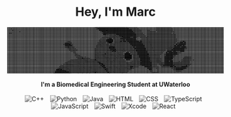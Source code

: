 <h1 align="center"> Hey, I'm Marc </h1>

![gif](/croppedgifwide.gif)
 
<div align="center">
  <strong>I'm a Biomedical Engineering Student at UWaterloo</strong>
</div>

<br>
<div align="center">
  <img alt="C++" width="40px" style="padding-right:10px; filter: grayscale(100%);" src="https://cdn.jsdelivr.net/gh/devicons/devicon/icons/cplusplus/cplusplus-original.svg" />
  <img alt="Python" width="40px" style="padding-right:10px; filter: grayscale(100%);" src="https://cdn.jsdelivr.net/gh/devicons/devicon/icons/python/python-original.svg" />
  <img alt="Java" width="40px" style="padding-right:10px; filter: grayscale(100%);" src="https://cdn.jsdelivr.net/gh/devicons/devicon/icons/java/java-original.svg"/>
  <img alt="HTML" width="40px" style="padding-right:10px; filter: grayscale(100%);" src="https://cdn.jsdelivr.net/gh/devicons/devicon/icons/html5/html5-plain.svg" />
  <img alt="CSS" width="40px" style="padding-right:10px; filter: grayscale(100%);" src="https://cdn.jsdelivr.net/gh/devicons/devicon/icons/css3/css3-plain.svg" />
  <img alt="TypeScript" width="40px" style="padding-right:10px; filter: grayscale(100%);" src="https://cdn.jsdelivr.net/gh/devicons/devicon/icons/typescript/typescript-plain.svg" />
  <img alt="JavaScript" width="40px" style="padding-right:10px; filter: grayscale(100%);" src="https://cdn.jsdelivr.net/gh/devicons/devicon/icons/javascript/javascript-plain.svg" />
  <img alt="Swift" width="40px" style="padding-right:10px; filter: grayscale(100%);" src="https://cdn.jsdelivr.net/gh/devicons/devicon/icons/swift/swift-original.svg" />
  <img alt="Xcode" width="40px" style="padding-right:10px; filter: grayscale(100%);" src="https://cdn.jsdelivr.net/gh/devicons/devicon/icons/xcode/xcode-plain.svg" />
  <img alt="React" width="40px" style="padding-right:10px; filter: grayscale(100%);" src="https://cdn.jsdelivr.net/gh/devicons/devicon/icons/react/react-original.svg" />
</div>



<!--
**MarcDasilva/MarcDaSilva** is a ✨ _special_ ✨ repository because its `README.md` (this file) appears on your GitHub profile.

Here are some ideas to get you started:

- 🌟 I’m currently working on ...
- 🌱 I’m currently learning ...
- 👯 I’m looking to collaborate on ...
- 🤔 I’m looking for help with ...
- 💬 Ask me about ...
- 📧 How to reach me: ...
- 😄 Pronouns: ...
- ⚡ Fun fact: ...
-->
